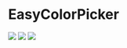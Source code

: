 # EasyColorPicker
![](https://github.com/developerbenwu/EasyColorPicker/blob/master/sreenshot/Screenshot_20151031-152105.png)
![](https://github.com/developerbenwu/EasyColorPicker/blob/master/sreenshot/Screenshot_20151031-152150.png)
![](https://github.com/developerbenwu/EasyColorPicker/blob/master/sreenshot/Screenshot_20151031-152109.png)


